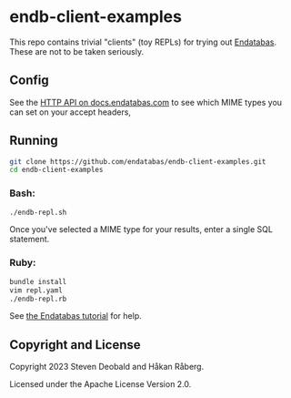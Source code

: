 # endb-client-examples

This repo contains trivial "clients" (toy REPLs) for trying out
[Endatabas](https://github.com/endatabas/endb).
These are not to be taken seriously.

## Config

See the [HTTP API on docs.endatabas.com](https://docs.endatabas.com/tutorial/http_api.html#accept-headers)
to see which MIME types you can set on your accept headers,

## Running

```sh
git clone https://github.com/endatabas/endb-client-examples.git
cd endb-client-examples
```

### Bash:

```sh
./endb-repl.sh
```

Once you've selected a MIME type for your results, enter a single SQL statement.

### Ruby:

```sh
bundle install
vim repl.yaml
./endb-repl.rb
```

See [the Endatabas tutorial](https://docs.endatabas.com/tutorial/sql.html) for help.

## Copyright and License

Copyright 2023 Steven Deobald and Håkan Råberg.

Licensed under the Apache License Version 2.0.
